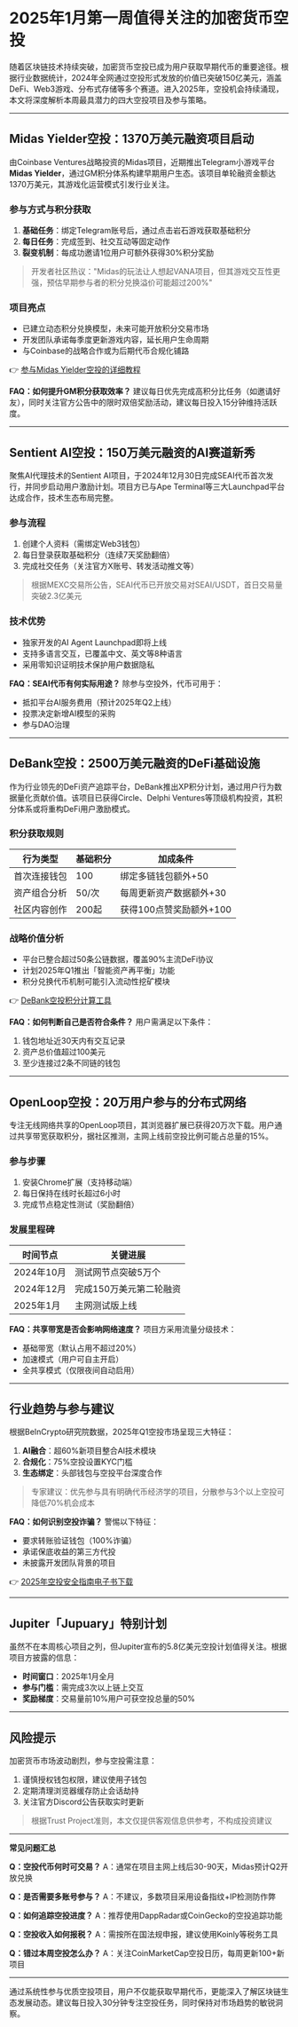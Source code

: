 # 2025年1月第一周值得关注的加密货币空投

随着区块链技术持续突破，加密货币空投已成为用户获取早期代币的重要途径。根据行业数据统计，2024年全网通过空投形式发放的价值已突破150亿美元，涵盖DeFi、Web3游戏、分布式存储等多个赛道。进入2025年，空投机会持续涌现，本文将深度解析本周最具潜力的四大空投项目及参与策略。

---

## Midas Yielder空投：1370万美元融资项目启动

由Coinbase Ventures战略投资的Midas项目，近期推出Telegram小游戏平台**Midas Yielder**，通过GM积分体系构建早期用户生态。该项目单轮融资金额达1370万美元，其游戏化运营模式引发行业关注。

### 参与方式与积分获取
1. **基础任务**：绑定Telegram账号后，通过点击岩石游戏获取基础积分
2. **每日任务**：完成签到、社交互动等固定动作
3. **裂变机制**：每成功邀请1位用户可额外获得30%积分奖励

> 开发者社区热议："Midas的玩法让人想起VANA项目，但其游戏交互性更强，预估早期参与者的积分兑换溢价可能超过200%"

### 项目亮点
- 已建立动态积分兑换模型，未来可能开放积分交易市场
- 开发团队承诺每季度更新游戏内容，延长用户生命周期
- 与Coinbase的战略合作或为后期代币合规化铺路

👉 [参与Midas Yielder空投的详细教程](https://bit.ly/okx_welcome)

**FAQ：如何提升GM积分获取效率？**
建议每日优先完成高积分比任务（如邀请好友），同时关注官方公告中的限时双倍奖励活动，建议每日投入15分钟维持活跃度。

---

## Sentient AI空投：150万美元融资的AI赛道新秀

聚焦AI代理技术的Sentient AI项目，于2024年12月30日完成SEAI代币首次发行，并同步启动用户激励计划。项目方已与Ape Terminal等三大Launchpad平台达成合作，技术生态布局完整。

### 参与流程
1. 创建个人资料（需绑定Web3钱包）
2. 每日登录获取基础积分（连续7天奖励翻倍）
3. 完成社交任务（关注官方X账号、转发活动推文等）

> 根据MEXC交易所公告，SEAI代币已开放交易对SEAI/USDT，首日交易量突破2.3亿美元

### 技术优势
- 独家开发的AI Agent Launchpad即将上线
- 支持多语言交互，已覆盖中文、英文等8种语言
- 采用零知识证明技术保护用户数据隐私

**FAQ：SEAI代币有何实际用途？**
除参与空投外，代币可用于：
- 抵扣平台AI服务费用（预计2025年Q2上线）
- 投票决定新增AI模型的采购
- 参与DAO治理

---

## DeBank空投：2500万美元融资的DeFi基础设施

作为行业领先的DeFi资产追踪平台，DeBank推出XP积分计划，通过用户行为数据量化贡献价值。该项目已获得Circle、Delphi Ventures等顶级机构投资，其积分体系或将重构DeFi用户激励模式。

### 积分获取规则
| 行为类型       | 基础积分 | 加成条件                  |
|----------------|----------|---------------------------|
| 首次连接钱包   | 100      | 绑定多链钱包额外+50       |
| 资产组合分析   | 50/次    | 每周更新资产数据额外+30   |
| 社区内容创作   | 200起    | 获得100点赞奖励额外+100   |

### 战略价值分析
- 平台已整合超过50条公链数据，覆盖90%主流DeFi协议
- 计划2025年Q1推出「智能资产再平衡」功能
- 积分兑换代币机制可能引入流动性挖矿模块

👉 [DeBank空投积分计算工具](https://bit.ly/okx_welcome)

**FAQ：如何判断自己是否符合条件？**
用户需满足以下条件：
1. 钱包地址近30天内有交互记录
2. 资产总价值超过100美元
3. 至少连接过2条不同链的钱包

---

## OpenLoop空投：20万用户参与的分布式网络

专注无线网络共享的OpenLoop项目，其浏览器扩展已获得20万次下载。用户通过共享带宽获取积分，据社区推测，主网上线前空投比例可能占总量的15%。

### 参与步骤
1. 安装Chrome扩展（支持移动端）
2. 每日保持在线时长超过6小时
3. 完成节点稳定性测试（奖励翻倍）

### 发展里程碑
| 时间节点     | 关键进展                   |
|--------------|----------------------------|
| 2024年10月   | 测试网节点突破5万个         |
| 2024年12月   | 完成150万美元第二轮融资     |
| 2025年1月    | 主网测试版上线              |

**FAQ：共享带宽是否会影响网络速度？**
项目方采用流量分级技术：
- 基础带宽（默认占用不超过20%）
- 加速模式（用户可自主开启）
- 全共享模式（仅限夜间自动启用）

---

## 行业趋势与参与建议

根据BeInCrypto研究院数据，2025年Q1空投市场呈现三大特征：
1. **AI融合**：超60%新项目整合AI技术模块
2. **合规化**：75%空投设置KYC门槛
3. **生态绑定**：头部钱包与空投平台深度合作

> 专家建议：优先参与具有明确代币经济学的项目，分散参与3个以上空投可降低70%机会成本

**FAQ：如何识别空投诈骗？**
警惕以下特征：
- 要求转账验证钱包（100%诈骗）
- 承诺保底收益的第三方代投
- 未披露开发团队背景的项目

👉 [2025年空投安全指南电子书下载](https://bit.ly/okx_welcome)

---

## Jupiter「Jupuary」特别计划

虽然不在本周核心项目之列，但Jupiter宣布的5.8亿美元空投计划值得关注。根据项目方披露的信息：
- **时间窗口**：2025年1月全月
- **参与门槛**：需完成3次以上链上交互
- **奖励梯度**：交易量前10%用户可获空投总量的50%

---

## 风险提示

加密货币市场波动剧烈，参与空投需注意：
1. 谨慎授权钱包权限，建议使用子钱包
2. 定期清理浏览器缓存防止会话劫持
3. 关注官方Discord公告获取实时更新

> 根据Trust Project准则，本文仅提供客观信息供参考，不构成投资建议

---

**常见问题汇总**

**Q：空投代币何时可交易？**
A：通常在项目主网上线后30-90天，Midas预计Q2开放兑换

**Q：是否需要多账号参与？**
A：不建议，多数项目采用设备指纹+IP检测防作弊

**Q：如何追踪空投进度？**
A：推荐使用DappRadar或CoinGecko的空投追踪功能

**Q：空投收入如何报税？**
A：需按所在国法规申报，建议使用Koinly等税务工具

**Q：错过本周空投怎么办？**
A：关注CoinMarketCap空投日历，每周更新100+新项目

---

通过系统性参与优质空投项目，用户不仅能获取早期代币，更能深入了解区块链生态发展动态。建议每日投入30分钟专注空投任务，同时保持对市场趋势的敏锐洞察。